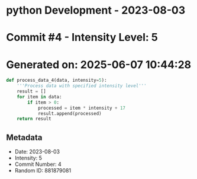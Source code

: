 ﻿# python Development - 2023-08-03
# Commit #4 - Intensity Level: 5
# Generated on: 2025-06-07 10:44:28
```python
def process_data_4(data, intensity=5):
    '''Process data with specified intensity level'''
    result = []
    for item in data:
        if item > 0:
            processed = item * intensity + 17
            result.append(processed)
    return result
```
## Metadata
- Date: 2023-08-03
- Intensity: 5
- Commit Number: 4
- Random ID: 881879081
